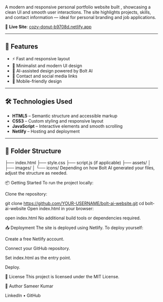 

A modern and responsive personal portfolio website built , showcasing a clean UI and smooth user interactions. The site highlights projects, skills, and contact information — ideal for personal branding and job applications.

🔗 **Live Site**: [cozy-donut-b9708d.netlify.app](https://cozy-donut-b9708d.netlify.app)

---

## 🚀 Features

- ⚡️ Fast and responsive layout
- 🎨 Minimalist and modern UI design
- 🧠 AI-assisted design powered by Bolt AI
- 🔗 Contact and social media links
- 📱 Mobile-friendly design

---

## 🛠️ Technologies Used

- **HTML5** – Semantic structure and accessible markup
- **CSS3** – Custom styling and responsive layout
- **JavaScript** – Interactive elements and smooth scrolling
- **Netlify** – Hosting and deployment

---

## 📁 Folder Structure


├── index.html
├── style.css
├── script.js (if applicable)
├── assets/
│   ├── images/
│   └── icons/
Depending on how Bolt AI generated your files, adjust the structure as needed.

📦 Getting Started
To run the project locally:

Clone the repository:

git clone https://github.com/YOUR-USERNAME/bolt-ai-website.git
cd bolt-ai-website
Open index.html in your browser:

open index.html
No additional build tools or dependencies required.

📤 Deployment
The site is deployed using Netlify. To deploy yourself:

Create a free Netlify account.

Connect your GitHub repository.

Set index.html as the entry point.

Deploy.

🧾 License
This project is licensed under the MIT License.

👤 Author
Sameer Kumar

LinkedIn • GitHub
